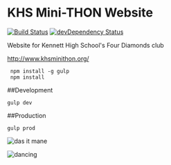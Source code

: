# KHS Mini-THON Website
[![Build Status](https://api.travis-ci.org/KHS-Minithon/khs-minithon.github.io.svg?branch=master)](https://travis-ci.org/KHS-Minithon/khs-minithon.github.io)
[![devDependency Status](https://david-dm.org/khs-minithon/khs-minithon.github.io/dev-status.svg)](https://david-dm.org/khs-minithon/khs-minithon.github.io#info=devDependencies)

Website for Kennett High School's Four Diamonds club

http://www.khsminithon.org/


```
 npm install -g gulp
 npm install
```

##Development

``` gulp dev ```

##Production

``` gulp prod ```


![das it mane](http://ell.h-cdn.co/assets/16/04/1454089826-kanyeparty.gif)

![dancing](https://media.giphy.com/media/lzIFSTPcYN6Rq/giphy.gif)

